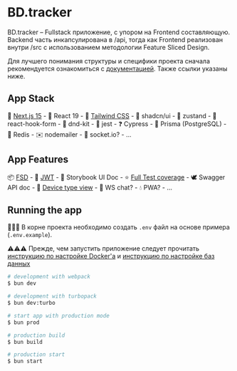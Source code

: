 # BD.tracker

BD.tracker – Fullstack приложение, с упором на Frontend составляющую. Backend часть инкапсулирована в /api, тогда как Frontend реализован внутри /src с использованием методологии Feature Sliced Design.

Для лучшего понимания структуры и специфики проекта сначала рекомендуется ознакомиться с [документацией](./docs/). Также ссылки указаны ниже.

## App Stack

🍎 [Next.js 15](./docs/nextjs.md) - 🌈 React 19 - 🌊 [Tailwind CSS]('./docs/tailwind.md') - 🍞 shadcn/ui - 🐻 zustand - 📝 react-hook-form - 🎲 dnd-kit - 🍕 jest - ❓ Cypress - 🥯 Prisma (PostgreSQL) - 💯 Redis - ✉️ nodemailer - 💬 socket.io? - ...

## App Features

📦 [FSD](./docs/fsd.md) - 🍌 [JWT](./docs/auth.md) - 🥕 Storybook UI Doc - ⭐️ [Full Test coverage](./docs/testing.md) - 🕊️ Swagger API doc - 🌴 [Device type view](./docs/device.md) - 🔫 WS chat? - 💧 PWA? - ...

## Running the app

📢📢📢 В корне проекта необходимо создать `.env` файл на основе примера (`.env.example`).

⚠️⚠️⚠️ Прежде, чем запустить приложение следует прочитать [инструкцию по настройке Docker'a](./docs/docker.md) и [инструкцию по настройке баз данных](./docs/db.md)

```bash
# development with webpack
$ bun dev

# development with turbopack
$ bun dev:turbo

# start app with production mode
$ bun prod

# production build
$ bun build

# production start
$ bun start
```
